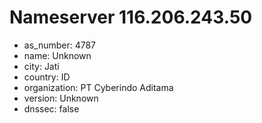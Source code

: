 # Nameserver 116.206.243.50

* as_number: 4787
* name: Unknown
* city: Jati
* country: ID
* organization: PT Cyberindo Aditama
* version: Unknown
* dnssec: false
